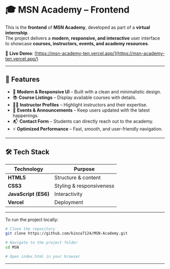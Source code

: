 # 🎓 MSN Academy – Frontend  

This is the **frontend** of **MSN Academy**, developed as part of a **virtual internship**.  
The project delivers a **modern, responsive, and interactive** user interface to showcase **courses, instructors, events, and academy resources**.  

🔗 **Live Demo**: [https://msn-academy-ten.vercel.app/](https://msn-academy-ten.vercel.app/)

---

## 🚀 Features  

- 🎨 **Modern & Responsive UI** – Built with a clean and minimalistic design.  
- 📚 **Course Listings** – Display available courses with details.  
- 👩‍🏫 **Instructor Profiles** – Highlight instructors and their expertise.  
- 📰 **Events & Announcements** – Keep users updated with the latest happenings.  
- 📬 **Contact Form** – Students can directly reach out to the academy.  
- ⚡ **Optimized Performance** – Fast, smooth, and user-friendly navigation.  

---

## 🛠️ Tech Stack  

| Technology | Purpose |
|-----------|----------------------|
| **HTML5** | Structure & content  |
| **CSS3**  | Styling & responsiveness |
| **JavaScript (ES6)** | Interactivity |
| **Vercel** | Deployment |

---
To run the project locally:

```bash
# Clone the repository
git clone https://github.com/kinza7124/MSN-Academy.git

# Navigate to the project folder
cd MSN

# Open index.html in your browser
```
---
